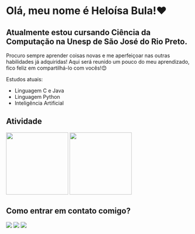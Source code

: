 # Olá, meu nome é Heloísa Bula!❤️

## Atualmente estou cursando Ciência da Computação na Unesp de São José do Rio Preto.
Procuro sempre aprender coisas novas e me aperfeiçoar nas outras habilidades já adquiridas! Aqui será reunido um pouco do meu aprendizado, fico feliz em compartilhá-lo com vocês!😊

Estudos atuais:

  - Linguagem C e Java
  - Linguagem Python
  - Inteligência Artificial

## Atividade
<img height="170em" src="https://github-readme-stats-sigma-five.vercel.app/api?username=HeloBula&show_icons=true&theme=dark&include_all_commits=true&count_private=true"/> <img height="170em" src="https://github-readme-stats-sigma-five.vercel.app/api/top-langs/?username=HeloBula&layout=compact&langs_count=7&theme=dark"/>

## Como entrar em contato comigo?
<div>
<a href="https://instagram.com/heloisabula" target="_blank"><img loading="lazy" src="https://img.shields.io/badge/-Instagram-%23E4405F?style=for-the-badge&logo=instagram&logoColor=white" target="_blank"></a>
<a href = "mailto:contato@seu-usuário-aqui"><img loading="lazy" src="https://img.shields.io/badge/Gmail-D14836?style=for-the-badge&logo=gmail&logoColor=white" target="_blank"></a>
<a href="https://www.linkedin.com/in/heloísa-bula-b14864230/" target="_blank"><img loading="lazy" src="https://img.shields.io/badge/-LinkedIn-%230077B5?style=for-the-badge&logo=linkedin&logoColor=white" target="_blank"></a>
</div>
